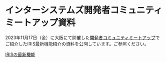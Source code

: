 # インターシステムズ開発者コミュニティミートアップ資料

2023年11月17日（金）に大阪にて開催した[開発者コミュニティミートアップ](https://jp.community.intersystems.com/node/549436)でご紹介したIRIS最新機能紹介の資料を公開しています。ご参照ください。

[IRISの最新機能](/MeetUp/20231117_DeveloperCommunityMeetUp_IRISNewFeatures.pdf)
